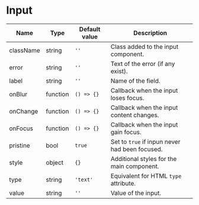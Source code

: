 # Input

| Name      | Type      | Default value   | Description                                         |
|-----------|-----------|-----------------|-----------------------------------------------------|
| className	| string 	  | ```''```				| Class added to the input component. 	              |
| error 	  | string 	  | ```''```				| Text of the error (if any exist).			              |
| label 	  | string 	  | ```''```				| Name of the field.			                            |
| onBlur 	  | function 	| ```() => {}```  | Callback when the input loses focus.			          |
| onChange 	| function 	| ```() => {}```  | Callback when the input content changes.			      |
| onFocus 	| function  | ```() => {}```  | Callback when the input gain focus.			            |
| pristine 	| bool 	    | ```true```			| Set to ```true```	if inpun never had been focused.  |
| style 	  | object 	  | ```{}```				| Additional styles for the main component.			      |
| type 	    | string 	  | ```'text'```	  | Equivalent for HTML ```type``` attribute.			      |
| value 	  | string 	  | ```''```				| Value of the input.		                              |
